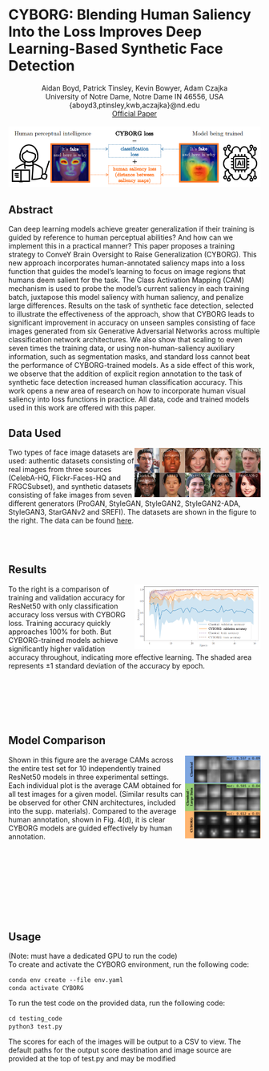 # CYBORG: Blending Human Saliency Into the Loss Improves Deep Learning-Based Synthetic Face Detection

<p align="center">
Aidan Boyd, Patrick Tinsley, Kevin Bowyer, Adam Czajka <br>
University of Notre Dame, Notre Dame IN 46556, USA <br>
{aboyd3,ptinsley,kwb,aczajka}@nd.edu <br>
<a href="https://openaccess.thecvf.com/content/WACV2023/papers/Boyd_CYBORG_Blending_Human_Saliency_Into_the_Loss_Improves_Deep_Learning-Based_WACV_2023_paper.pdf">Official Paper</a> <br> <br>
<img src="figures/main_figure.png">
</p>

## Abstract
<p>
Can deep learning models achieve greater generalization if their training is guided by reference to human perceptual abilities? And how can we implement this in a practical manner? This paper proposes a training strategy to ConveY Brain Oversight to Raise Generalization (CYBORG). This new approach incorporates human-annotated saliency maps into a loss function that guides the model’s learning to focus on image regions that humans deem salient for the task. The Class Activation Mapping (CAM) mechanism is used to probe the model’s current saliency in each training batch, juxtapose this model saliency with human saliency, and penalize large differences. Results on the task of synthetic face detection, selected to illustrate the effectiveness of the approach, show that CYBORG leads to significant improvement in accuracy on unseen samples consisting of face images generated from six Generative Adversarial Networks across multiple classification network architectures. We also show that scaling to even seven times the training data, or using non-human-saliency auxiliary information, such as segmentation masks, and standard loss cannot beat the performance of CYBORG-trained models. As a side effect of this work, we observe that the addition of explicit region annotation to the task of synthetic face detection increased human classification accuracy. This work opens a new area of research on how to incorporate human visual saliency into loss functions in practice. All data, code and trained models used in this work are offered with this paper.
</p>

## Data Used
<img src="figures/data_examples.png" width=50% align=right>
<p>
Two types of face image datasets are used: authentic datasets consisting of real images from three sources (CelebA-HQ, Flickr-Faces-HQ and FRGCSubset), and synthetic datasets consisting of fake images from seven different generators (ProGAN, StyleGAN, StyleGAN2, StyleGAN2-ADA, StyleGAN3, StarGANv2 and SREFI). The datasets are shown in the figure to the right. The data can be found <a href="https://cvrl.nd.edu/projects/data/">here</a>.
</p>
<br> <br>

## Results
<img src="figures/accuracy.png" width=50% align=right>
<p>
To the right is a comparison of training and validation accuracy for ResNet50 with only classification accuracy loss versus with CYBORG loss. Training accuracy quickly approaches 100% for both. But CYBORG-trained models achieve significantly higher validation accuracy throughout, indicating more effective learning. The shaded area represents ±1 standard deviation of the accuracy by epoch.
</p>
<br> <br> <br> <br> <br>

## Model Comparison
<img src="figures/cams.png" width=30% align=right>
<p>
Shown in this figure are the average CAMs across the entire test set for 10 independently trained ResNet50 models in three experimental settings. Each individual plot is the average CAM obtained for all test images for a given model. (Similar results can be observed for other CNN architectures, included into the supp. materials). Compared to the average human annotation, shown in Fig. 4(d), it is clear CYBORG models are guided effectively by human annotation.
</p>
<br> <br> <br> <br> <br> <br> <br> <br>

## Usage
<p>
(Note: must have a dedicated GPU to run the code) <br>
To create and activate the CYBORG environment, run the following code:
</p>

    conda env create --file env.yaml
    conda activate CYBORG
    
<p>
To run the test code on the provided data, run the following code:
</p>

    cd testing_code
    python3 test.py
    
<p>
The scores for each of the images will be output to a CSV to view. The default paths for the output score destination and image source are provided at the top of test.py and may be modified
</p>
